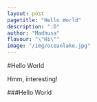 ```yaml
---
layout: post 
pagetitle: "Hello World"
description: ":D"
author: "Madhusa"
flavour: "\"Hi\""
image: "/img/oceanlake.jpg"
---
```

<body>
#Hello World

Hmm, interesting! 




###Hello World
</body>